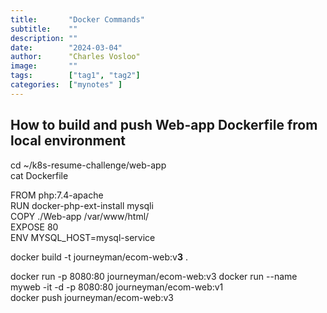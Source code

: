 ```yaml
---
title:       "Docker Commands"
subtitle:    ""
description: ""
date:        "2024-03-04"
author:      "Charles Vosloo"
image:       ""
tags:        ["tag1", "tag2"]
categories:  ["mynotes" ]
---
```

## How to build and push Web-app Dockerfile from local environment
cd ~/k8s-resume-challenge/web-app  
cat Dockerfile

FROM php:7.4-apache   
RUN docker-php-ext-install mysqli   
COPY ./Web-app /var/www/html/     
EXPOSE 80    
ENV MYSQL_HOST=mysql-service    

docker build -t journeyman/ecom-web:v**3** .

docker run -p 8080:80 journeyman/ecom-web:v3 
docker run --name myweb -it -d  -p 8080:80 journeyman/ecom-web:v1     
docker push journeyman/ecom-web:v3   
